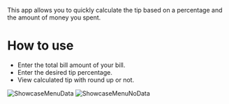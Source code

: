 This app allows you to quickly calculate the tip based on a percentage and the amount of money you spent.

# How to use
- Enter the total bill amount of your bill.
- Enter the desired tip percentage.
- View calculated tip with round up or not.
  
![ShowcaseMenuData](https://github.com/user-attachments/assets/3ee66a38-5a9c-4222-92cb-840bae2ef9ba)                 ![ShowcaseMenuNoData](https://github.com/user-attachments/assets/d3712734-729b-48f7-9cd1-048309ad420a)
